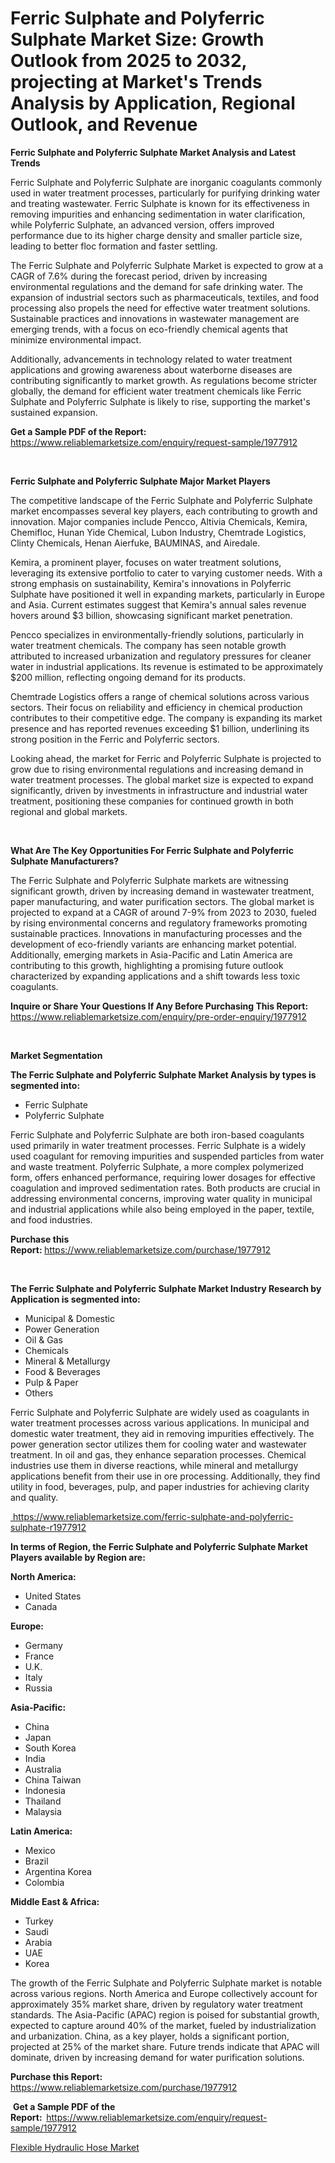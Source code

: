 <p><h1>Ferric Sulphate and Polyferric Sulphate Market Size: Growth Outlook from 2025 to 2032, projecting at Market's Trends Analysis by Application, Regional Outlook, and Revenue</h1></p><p><strong>Ferric Sulphate and Polyferric Sulphate Market Analysis and Latest Trends</strong></p>
<p><p>Ferric Sulphate and Polyferric Sulphate are inorganic coagulants commonly used in water treatment processes, particularly for purifying drinking water and treating wastewater. Ferric Sulphate is known for its effectiveness in removing impurities and enhancing sedimentation in water clarification, while Polyferric Sulphate, an advanced version, offers improved performance due to its higher charge density and smaller particle size, leading to better floc formation and faster settling.</p><p>The Ferric Sulphate and Polyferric Sulphate Market is expected to grow at a CAGR of 7.6% during the forecast period, driven by increasing environmental regulations and the demand for safe drinking water. The expansion of industrial sectors such as pharmaceuticals, textiles, and food processing also propels the need for effective water treatment solutions. Sustainable practices and innovations in wastewater management are emerging trends, with a focus on eco-friendly chemical agents that minimize environmental impact.</p><p>Additionally, advancements in technology related to water treatment applications and growing awareness about waterborne diseases are contributing significantly to market growth. As regulations become stricter globally, the demand for efficient water treatment chemicals like Ferric Sulphate and Polyferric Sulphate is likely to rise, supporting the market's sustained expansion.</p></p>
<p><strong>Get a Sample PDF of the Report:&nbsp;</strong> <a href="https://www.reliablemarketsize.com/enquiry/request-sample/1977912?utm_campaign=2317&utm_medium=2&utm_source=Github&utm_content=ia&utm_term=01042025&utm_id=ferric-sulphate-and-polyferric-sulphate">https://www.reliablemarketsize.com/enquiry/request-sample/1977912</a></p>
<p>&nbsp;</p>
<p><strong>Ferric Sulphate and Polyferric Sulphate Major Market Players</strong></p>
<p><p>The competitive landscape of the Ferric Sulphate and Polyferric Sulphate market encompasses several key players, each contributing to growth and innovation. Major companies include Pencco, Altivia Chemicals, Kemira, Chemifloc, Hunan Yide Chemical, Lubon Industry, Chemtrade Logistics, Clinty Chemicals, Henan Aierfuke, BAUMINAS, and Airedale.</p><p>Kemira, a prominent player, focuses on water treatment solutions, leveraging its extensive portfolio to cater to varying customer needs. With a strong emphasis on sustainability, Kemira's innovations in Polyferric Sulphate have positioned it well in expanding markets, particularly in Europe and Asia. Current estimates suggest that Kemira's annual sales revenue hovers around $3 billion, showcasing significant market penetration.</p><p>Pencco specializes in environmentally-friendly solutions, particularly in water treatment chemicals. The company has seen notable growth attributed to increased urbanization and regulatory pressures for cleaner water in industrial applications. Its revenue is estimated to be approximately $200 million, reflecting ongoing demand for its products.</p><p>Chemtrade Logistics offers a range of chemical solutions across various sectors. Their focus on reliability and efficiency in chemical production contributes to their competitive edge. The company is expanding its market presence and has reported revenues exceeding $1 billion, underlining its strong position in the Ferric and Polyferric sectors.</p><p>Looking ahead, the market for Ferric and Polyferric Sulphate is projected to grow due to rising environmental regulations and increasing demand in water treatment processes. The global market size is expected to expand significantly, driven by investments in infrastructure and industrial water treatment, positioning these companies for continued growth in both regional and global markets.</p></p>
<p>&nbsp;</p>
<p><strong>What Are The Key Opportunities For Ferric Sulphate and Polyferric Sulphate Manufacturers?</strong></p>
<p><p>The Ferric Sulphate and Polyferric Sulphate markets are witnessing significant growth, driven by increasing demand in wastewater treatment, paper manufacturing, and water purification sectors. The global market is projected to expand at a CAGR of around 7-9% from 2023 to 2030, fueled by rising environmental concerns and regulatory frameworks promoting sustainable practices. Innovations in manufacturing processes and the development of eco-friendly variants are enhancing market potential. Additionally, emerging markets in Asia-Pacific and Latin America are contributing to this growth, highlighting a promising future outlook characterized by expanding applications and a shift towards less toxic coagulants.</p></p>
<p><strong>Inquire or Share Your Questions If Any Before Purchasing This Report:</strong> <a href="https://www.reliablemarketsize.com/enquiry/pre-order-enquiry/1977912?utm_campaign=2317&utm_medium=2&utm_source=Github&utm_content=ia&utm_term=01042025&utm_id=ferric-sulphate-and-polyferric-sulphate">https://www.reliablemarketsize.com/enquiry/pre-order-enquiry/1977912</a></p>
<p>&nbsp;</p>
<p><strong>Market Segmentation</strong></p>
<p><strong>The Ferric Sulphate and Polyferric Sulphate Market Analysis by types is segmented into:</strong></p>
<p><ul><li>Ferric Sulphate</li><li>Polyferric Sulphate</li></ul></p>
<p><p>Ferric Sulphate and Polyferric Sulphate are both iron-based coagulants used primarily in water treatment processes. Ferric Sulphate is a widely used coagulant for removing impurities and suspended particles from water and waste treatment. Polyferric Sulphate, a more complex polymerized form, offers enhanced performance, requiring lower dosages for effective coagulation and improved sedimentation rates. Both products are crucial in addressing environmental concerns, improving water quality in municipal and industrial applications while also being employed in the paper, textile, and food industries.</p></p>
<p><strong>Purchase this Report:&nbsp;</strong><a href="https://www.reliablemarketsize.com/purchase/1977912?utm_campaign=2317&utm_medium=2&utm_source=Github&utm_content=ia&utm_term=01042025&utm_id=ferric-sulphate-and-polyferric-sulphate">https://www.reliablemarketsize.com/purchase/1977912</a></p>
<p>&nbsp;</p>
<p><strong>The Ferric Sulphate and Polyferric Sulphate Market Industry Research by Application is segmented into:</strong></p>
<p><ul><li>Municipal & Domestic</li><li>Power Generation</li><li>Oil & Gas</li><li>Chemicals</li><li>Mineral & Metallurgy</li><li>Food & Beverages</li><li>Pulp & Paper</li><li>Others</li></ul></p>
<p><p>Ferric Sulphate and Polyferric Sulphate are widely used as coagulants in water treatment processes across various applications. In municipal and domestic water treatment, they aid in removing impurities effectively. The power generation sector utilizes them for cooling water and wastewater treatment. In oil and gas, they enhance separation processes. Chemical industries use them in diverse reactions, while mineral and metallurgy applications benefit from their use in ore processing. Additionally, they find utility in food, beverages, pulp, and paper industries for achieving clarity and quality.</p></p>
<p><a href="https://www.reliablemarketsize.com/ferric-sulphate-and-polyferric-sulphate-r1977912?utm_campaign=2317&utm_medium=2&utm_source=Github&utm_content=ia&utm_term=01042025&utm_id=ferric-sulphate-and-polyferric-sulphate">&nbsp;https://www.reliablemarketsize.com/ferric-sulphate-and-polyferric-sulphate-r1977912</a></p>
<p><strong>In terms of Region, the Ferric Sulphate and Polyferric Sulphate Market Players available by Region are:</strong></p>
<p>
    <p> <strong> North America: </strong>
        <ul>
            <li>United States</li>
            <li>Canada</li>
        </ul>
        </p> 
    <p> <strong> Europe: </strong>
        <ul>
            <li>Germany</li>
            <li>France</li>
            <li>U.K.</li>
            <li>Italy</li>
            <li>Russia</li>
        </ul>
        </p> 
    <p> <strong> Asia-Pacific: </strong>
        <ul>
            <li>China</li>
            <li>Japan</li>
            <li>South Korea</li>
            <li>India</li>
            <li>Australia</li>
            <li>China Taiwan</li>
            <li>Indonesia</li>
            <li>Thailand</li>
            <li>Malaysia</li>
        </ul>
        </p> 
    <p> <strong> Latin America: </strong>
        <ul>
            <li>Mexico</li>
            <li>Brazil</li>
            <li>Argentina Korea</li>
            <li>Colombia</li>
        </ul>
        </p> 
    <p> <strong> Middle East & Africa: </strong>
        <ul>
            <li>Turkey</li>
            <li>Saudi</li>
            <li>Arabia</li>
            <li>UAE</li>
            <li>Korea</li>
        </ul>
    </p>
    </p>
<p><p>The growth of the Ferric Sulphate and Polyferric Sulphate market is notable across various regions. North America and Europe collectively account for approximately 35% market share, driven by regulatory water treatment standards. The Asia-Pacific (APAC) region is poised for substantial growth, expected to capture around 40% of the market, fueled by industrialization and urbanization. China, as a key player, holds a significant portion, projected at 25% of the market share. Future trends indicate that APAC will dominate, driven by increasing demand for water purification solutions.</p></p>
<p><strong>Purchase this Report: </strong><a href="https://www.reliablemarketsize.com/purchase/1977912?utm_campaign=2317&utm_medium=2&utm_source=Github&utm_content=ia&utm_term=01042025&utm_id=ferric-sulphate-and-polyferric-sulphate">https://www.reliablemarketsize.com/purchase/1977912</a></p>
<p>&nbsp;<strong>Get a Sample PDF of the Report:&nbsp;&nbsp;</strong><a href="https://www.reliablemarketsize.com/enquiry/request-sample/1977912?utm_campaign=2317&utm_medium=2&utm_source=Github&utm_content=ia&utm_term=01042025&utm_id=ferric-sulphate-and-polyferric-sulphate">https://www.reliablemarketsize.com/enquiry/request-sample/1977912</a></p>
<p><strong></strong></p>
<p><p><a href="https://github.com/giulyankela/Market-Research-Report-List-1/blob/main/flexible-hydraulic-hose-market.md?utm_campaign=2317&utm_medium=2&utm_source=Github&utm_content=ia&utm_term=01042025&utm_id=ferric-sulphate-and-polyferric-sulphate">Flexible Hydraulic Hose Market</a></p></p>